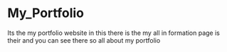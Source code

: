 # My_Portfolio
Its the my portfolio website in this there is the my all in formation page is their and you can see there so all about my portfolio
